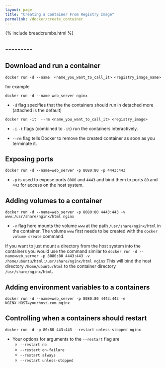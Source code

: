 ```yaml
---
layout: page
title: "Creating a Container From Registry Image"
permalink: /docker/create_container
---
```


{% include breadcrumbs.html %}

## ---------

## Download and run a container

`docker run -d --name  <name_you_want_to_call_it> <registry_image_name>`

for example

`docker run -d --name web_server nginx`

* `-d` flag specifies that the the containers should run in detached more (attached is the default)

`docker run -it  --rm <name_you_want_to_call_it> <registry_image>`

* `-i` `-t` flags (combined to `-it`) run the containers interactively.

* `--rm` flag tells Docker to remove the created container as soon as you terminate it.

## Exposing ports

`docker run -d --name=web_server -p 8080:80 -p 4443:443`

* `-p` is used to expose ports `8080` and `4443` and bind them to ports `80` and `443` for access on the host system.

## Adding volumes to a container

`docker run -d --name=web_server -p 8080:80 4443:443 -v www:/usr/share/nginx/html nginx`

* `-v` flag here mounts the volume `www` at the path `/usr/share/nginx/html` in the container. The volume `www` first needs to be created with the `docker volume create` command.

If you want to just mount a directory from the host system into the containers you would use the command similar to `docker run -d --name=web_server -p 8080:80 4443:443 -v /home/ubuntu/html:/usr/share/nginx/html nginx` This will bind the host directory `/home/ubuntu/html` to the container directory `/usr/share/nginx/html`.

## Adding environment variables to a containers

`docker run -d --name=web_server -p 8080:80 4443:443 -e NGINX_HOST=yourhost.com nginx`

## Controlling when a containers should restart

`docker run -d -p 80:80 443:443 --restart unless-stopped nginx`

* Your options for arguments to the `--restart` flag are
  * `--restart no`
  * `--restart on-failure`
  * `--restart always`
  * `--restart unless-stopped`